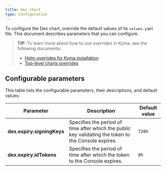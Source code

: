 ```yaml
---
title: Dex chart
type: Configuration
---
```


To configure the Dex chart, override the default values of its `values.yaml` file. This document describes parameters that you can configure.

>**TIP:** To learn more about how to use overrides in Kyma, see the following documents:
>* [Helm overrides for Kyma installation](/root/kyma/#configuration-helm-overrides-for-kyma-installation)
>* [Top-level charts overrides](/root/kyma/#configuration-helm-overrides-for-kyma-installation-top-level-charts-overrides)

## Configurable parameters

This table lists the configurable parameters, their descriptions, and default values:

| Parameter | Description | Default value |
|-----------|-------------|---------------|
| **dex.expiry.signingKeys** | Specifies the period of time after which the public key validating the token to the Console expires. | `720h` |
| **dex.expiry.idTokens** | Specifies the period of time after which the token to the Console expires. | `8h` |
